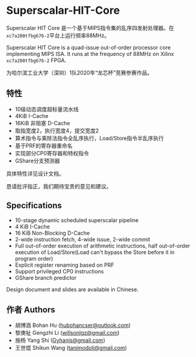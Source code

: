 # Superscalar-HIT-Core

Superscalar HIT Core 是一个基于MIPS指令集的乱序四发射处理器。在`xc7a200tfbg676-2`平台上运行频率88MHz。

Superscalar HIT Core is a quad-issue out-of-order processor core implementing MIPS ISA. It runs at the frequency of 88MHz on Xilinx `xc7a200tfbg676-2` FPGA. 

为哈尔滨工业大学（深圳）1队2020年“龙芯杯”竞赛参赛作品。

## 特性

- 10级动态调度超标量流水线
- 4KiB I-Cache
- 16KiB 非阻塞 D-Cache
- 取指宽度2，执行宽度4，提交宽度2
- 算术指令与乘除法指令全乱序执行，Load/Store指令半乱序执行
- 基于PRF的寄存器重命名
- 实现部分CP0寄存器和特权指令
- GShare分支预测器

具体特性详见设计文档。

恳请批评指正，我们期待宝贵的意见和建议。

## Specifications

- 10-stage dynamic scheduled superscalar pipeline
- 4 KiB I-Cache
- 16 KiB Non-Blocking D-Cache
- 2-wide instruction fetch, 4-wide issue, 2-wide commit
- Full out-of-order execution of arithmetic instructions, half out-of-order execution of Load/Store(Load can't bypass the Store before it in program order)
- Explicit register renaming based on PRF
- Support privileged CP0 instructions 
- GShare branch predictor

Design document and slides are available in Chinese.


## 作者 Authors

- 胡博涵 Bohan Hu (hubohancser@outlook.com)
- 黎庚祉 Gengzhi Li (willsonlgz@gmail.com)
- 施杨 Yang Shi (Gyhanis@gmail.com)
- 王世焜 Shikun Wang (tanimodoli@gmail.com)
